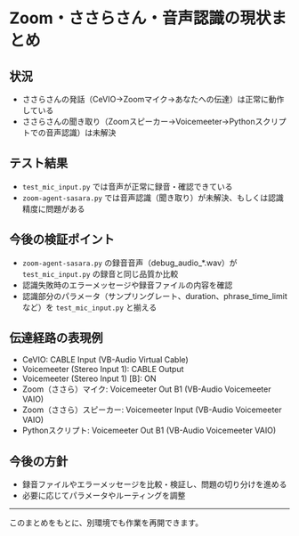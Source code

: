# Zoom・ささらさん・音声認識の現状まとめ

## 状況
- ささらさんの発話（CeVIO→Zoomマイク→あなたへの伝達）は正常に動作している
- ささらさんの聞き取り（Zoomスピーカー→Voicemeeter→Pythonスクリプトでの音声認識）は未解決

## テスト結果
- `test_mic_input.py` では音声が正常に録音・確認できている
- `zoom-agent-sasara.py` では音声認識（聞き取り）が未解決、もしくは認識精度に問題がある

## 今後の検証ポイント
- `zoom-agent-sasara.py` の録音音声（debug_audio_*.wav）が `test_mic_input.py` の録音と同じ品質か比較
- 認識失敗時のエラーメッセージや録音ファイルの内容を確認
- 認識部分のパラメータ（サンプリングレート、duration、phrase_time_limitなど）を `test_mic_input.py` と揃える

## 伝達経路の表現例
- CeVIO: CABLE Input (VB-Audio Virtual Cable)
- Voicemeeter (Stereo Input 1): CABLE Output
- Voicemeeter (Stereo Input 1) [B]: ON
- Zoom（ささら）マイク: Voicemeeter Out B1 (VB-Audio Voicemeeter VAIO)
- Zoom（ささら）スピーカー: Voicemeeter Input (VB-Audio Voicemeeter VAIO)
- Pythonスクリプト: Voicemeeter Out B1 (VB-Audio Voicemeeter VAIO)

## 今後の方針
- 録音ファイルやエラーメッセージを比較・検証し、問題の切り分けを進める
- 必要に応じてパラメータやルーティングを調整

---
このまとめをもとに、別環境でも作業を再開できます。
